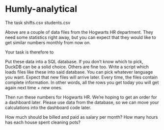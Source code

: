 # Humly-analytical

The task
shifts.csv
students.csv

Above are a couple of data files from the Hogwarts HR department. They need some statistics right away, but you can expect that they would like to get similar numbers monthly from now on.

Your task is therefore to

Put these data into a SQL database. If you don’t know which to pick, DuckDB can be a solid choice. Others are fine too.
Write a script which loads files like these into said database. You can pick whatever language you want. Expect that new files will arrive later. Every time, the files contain complete information. In other words, all the rows you get today you will get again next time + new ones.

Then run these numbers for Hogwarts HR. We’re hoping to get an order for a dashboard later. Please use data from the database, so we can move your calculations into the dashboard code later.

How much should be billed and paid as salary per month?
How many hours has each house spent cleaning pots?

